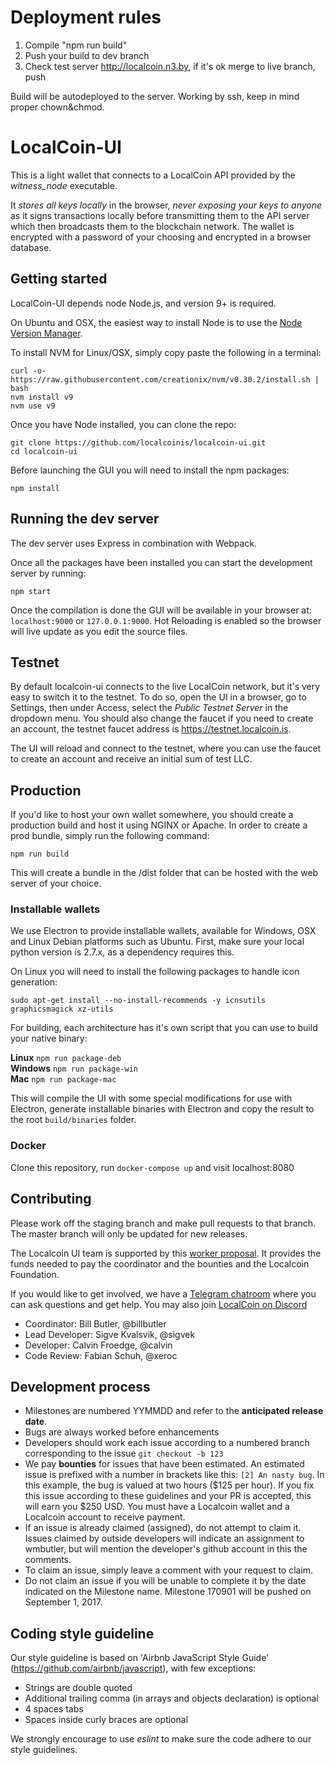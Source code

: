 Deployment rules
============
1. Compile "npm run build"
2. Push your build to dev branch
3. Check test server http://localcoin.n3.by, if it's ok merge to live branch, push

Build will be autodeployed to the server. Working by ssh, keep in mind proper chown&chmod.

LocalCoin-UI
=======

This is a light wallet that connects to a LocalCoin API provided by the *witness_node* executable.

It *stores all keys locally* in the browser, *never exposing your keys to anyone* as it signs transactions locally before transmitting them to the API server which then broadcasts them to the blockchain network. The wallet is encrypted with a password of your choosing and encrypted in a browser database.

## Getting started

LocalCoin-UI depends node Node.js, and version 9+ is required.

On Ubuntu and OSX, the easiest way to install Node is to use the [Node Version Manager](https://github.com/creationix/nvm).

To install NVM for Linux/OSX, simply copy paste the following in a terminal:

```
curl -o- https://raw.githubusercontent.com/creationix/nvm/v0.30.2/install.sh | bash
nvm install v9
nvm use v9
```

Once you have Node installed, you can clone the repo:

```
git clone https://github.com/localcoinis/localcoin-ui.git
cd localcoin-ui
```

Before launching the GUI you will need to install the npm packages:

```
npm install
```

## Running the dev server

The dev server uses Express in combination with Webpack.

Once all the packages have been installed you can start the development server by running:

```
npm start
```

Once the compilation is done the GUI will be available in your browser at: `localhost:9000` or `127.0.0.1:9000`. Hot Reloading is enabled so the browser will live update as you edit the source files.


## Testnet
By default localcoin-ui connects to the live LocalCoin network, but it's very easy to switch it to the testnet. To do so, open the UI in a browser, go to Settings, then under Access, select the *Public Testnet Server* in the dropdown menu. You should also change the faucet if you need to create an account, the testnet faucet address is https://testnet.localcoin.is.

The UI will reload and connect to the testnet, where you can use the faucet to create an account and receive an initial sum of test LLC.

## Production
If you'd like to host your own wallet somewhere, you should create a production build and host it using NGINX or Apache. In order to create a prod bundle, simply run the following command:

```
npm run build
```
This will create a bundle in the /dist folder that can be hosted with the web server of your choice.


### Installable wallets
We use Electron to provide installable wallets, available for Windows, OSX and Linux Debian platforms such as Ubuntu. First, make sure your local python version is 2.7.x, as a dependency requires this.

On Linux you will need to install the following packages to handle icon generation:

`sudo apt-get install --no-install-recommends -y icnsutils graphicsmagick xz-utils`

For building, each architecture has it's own script that you can use to build your native binary:

__Linux__
`npm run package-deb`  
__Windows__
`npm run package-win`  
__Mac__
`npm run package-mac`  

This will compile the UI with some special modifications for use with Electron, generate installable binaries with Electron and copy the result to the root `build/binaries` folder.


### Docker

Clone this repository, run `docker-compose up` and visit localhost:8080


## Contributing
Please work off the staging branch and make pull requests to that branch. The master branch will only be updated for new releases.

The Localcoin UI team is supported by this [worker proposal](http://www.bitshares.foundation/workers/2017-08-bill-butler). It provides the funds needed to pay the coordinator and the bounties and the Localcoin Foundation.

If you would like to get involved, we have a [Telegram chatroom](https://t.me/LocalCoinIS) where you can ask questions and get help. You may also join [LocalCoin on Discord](https://discord.gg/vzxSzYN)

- Coordinator: Bill Butler, @billbutler
- Lead Developer: Sigve Kvalsvik, @sigvek
- Developer: Calvin Froedge, @calvin
- Code Review: Fabian Schuh, @xeroc

## Development process

- Milestones are numbered YYMMDD and refer to the **anticipated release date**.
- Bugs are always worked before enhancements
- Developers should work each issue according to a numbered branch corresponding to the issue `git checkout -b 123`
- We pay **bounties** for issues that have been estimated. An estimated issue is prefixed with a number in brackets like this: `[2] An nasty bug`. In this example, the bug is valued at two hours ($125 per hour). If you fix this issue according to these guidelines and your PR is accepted, this will earn you $250 USD. You must have a Localcoin wallet and a Localcoin account to receive payment.
- If an issue is already claimed (assigned), do not attempt to claim it. Issues claimed by outside developers will indicate an assignment to wmbutler, but will mention the developer's github account in this the comments.
- To claim an issue, simply leave a comment with your request to claim.
- Do not claim an issue if you will be unable to complete it by the date indicated on the Milestone name. Milestone 170901 will be pushed on September 1, 2017.

## Coding style guideline

Our style guideline is based on 'Airbnb JavaScript Style Guide' (https://github.com/airbnb/javascript), with few exceptions:

- Strings are double quoted
- Additional trailing comma (in arrays and objects declaration) is optional
- 4 spaces tabs
- Spaces inside curly braces are optional

We strongly encourage to use _eslint_ to make sure the code adhere to our style guidelines.
